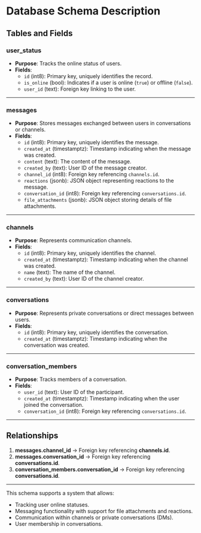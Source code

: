 # Database Schema Description

## Tables and Fields

### **user_status**
- **Purpose**: Tracks the online status of users.
- **Fields**:
  - `id` (int8): Primary key, uniquely identifies the record.
  - `is_online` (bool): Indicates if a user is online (`true`) or offline (`false`).
  - `user_id` (text): Foreign key linking to the user.

---

### **messages**
- **Purpose**: Stores messages exchanged between users in conversations or channels.
- **Fields**:
  - `id` (int8): Primary key, uniquely identifies the message.
  - `created_at` (timestamptz): Timestamp indicating when the message was created.
  - `content` (text): The content of the message.
  - `created_by` (text): User ID of the message creator.
  - `channel_id` (int8): Foreign key referencing `channels.id`.
  - `reactions` (jsonb): JSON object representing reactions to the message.
  - `conversation_id` (int8): Foreign key referencing `conversations.id`.
  - `file_attachments` (jsonb): JSON object storing details of file attachments.

---

### **channels**
- **Purpose**: Represents communication channels.
- **Fields**:
  - `id` (int8): Primary key, uniquely identifies the channel.
  - `created_at` (timestamptz): Timestamp indicating when the channel was created.
  - `name` (text): The name of the channel.
  - `created_by` (text): User ID of the channel creator.

---

### **conversations**
- **Purpose**: Represents private conversations or direct messages between users.
- **Fields**:
  - `id` (int8): Primary key, uniquely identifies the conversation.
  - `created_at` (timestamptz): Timestamp indicating when the conversation was created.

---

### **conversation_members**
- **Purpose**: Tracks members of a conversation.
- **Fields**:
  - `user_id` (text): User ID of the participant.
  - `created_at` (timestamptz): Timestamp indicating when the user joined the conversation.
  - `conversation_id` (int8): Foreign key referencing `conversations.id`.

---

## Relationships
1. **messages.channel_id** → Foreign key referencing **channels.id**.
2. **messages.conversation_id** → Foreign key referencing **conversations.id**.
3. **conversation_members.conversation_id** → Foreign key referencing **conversations.id**.

---

This schema supports a system that allows:
- Tracking user online statuses.
- Messaging functionality with support for file attachments and reactions.
- Communication within channels or private conversations (DMs).
- User membership in conversations.
